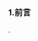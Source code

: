 ### 1.前言  

.<script setup/>是在单文件组件中使用Composition API的编译时语法糖。相比于普通的<script>语法，它具有更多优势:
1.更少的样板内容，更简洁的代码
2.能够使用纯 Typescript 声明 props 和抛出事件
3.更好的运行时性能 (其模板会被编译成与其同一作用域的渲染函数，没有任何的中间代理)
4.更好的 IDE 类型推断性能 (减少语言服务器从代码中抽离类型的工作)

### 2.基本语法

```
<template>
  <p>{{ name }}</p>
</template>

<script setup lang="ts">
    let name = '小明'
</script>  
```

script里面的代码会被编译成组件setup()函数的内容。这意味着与普通的<script>只在组件被首次引入的时候执行一次不同，<script setup>中的代码会在每次组件实例被创建的时候执行。
注意：当使用<script setup>的时候，任何在<script setup>声明的顶层的绑定 (包括变量，函数，以及import引入的内容) 都能在模板中直接使用，不需要return

响应式
响应式状态需要使用响应式APIs来创建

```  
<template>
  <p>{{ name }}</p>
  <p>{{ data.title }}</p>
</template>

<script setup lang="ts">
  import { ref, reactive } from 'vue'

  let name = ref('小明')
  let data = reactive({
    title: '标题'
  })
</script>
```

### 3.组件使用

.<script setup>范围里的值也能被直接作为自定义组件的标签名使用，不需要写在conmonent对象里
```
<template>
  <MyComponent />
</template>

<script setup>
    import MyComponent from './MyComponent.vue'
</script>
```

3.1动态组件
由于组件被引用为变量而不是作为字符串键来注册的，在<script setup>中要使用动态组件的时候，就应该使用动态的:is来绑定
```
<template>
  <component :is="Foo" />
  <component :is="someCondition ? Foo : Bar" />
</template>
<script setup>
    import Foo from './Foo.vue'
    import Bar from './Bar.vue'
</script>
```
3.2递归组件
一个单文件组件可以通过它的文件名被其自己所引用。例如：文件名为Foo.vue的组件可以在其模板中用<Foo/>引用它自己。如果名称冲突了，就需要使用别名。
```
import { Foo as FooBarChild } from './components'
```
### 4.自定义指令
全局注册的自定义指令将以符合预期的方式工作，且本地注册的指令可以直接在模板中使用，就像上文所提及的组件一样。但这里有一个需要注意的限制：必须以 vNameOfDirective的形式来命名本地自定义指令，以使得它们可以直接在模板中使用

基本语法
```
<template>
  <h1 v-my-directive>This is a Heading</h1>
</template>
<script setup>
    const vMyDirective = {
      beforeMount: (el) => {
        // 在元素上做些操作
      }
    }
</script>
导入指令
<script setup>
  // 导入的指令同样能够工作，并且能够通过重命名来使其符合命名规范
  import { myDirective as vMyDirective } from './MyDirective.js'
</script>
```
### 5.props
在<script setup>中必须使用defineProps来声明props，它具备完整的类型推断并且在<script setup>中是直接可用的
```
<script setup>
    const props = defineProps({
      foo: String
    })
</script>
```
5.1.TypeScript支持
仅限类型声明

```
const props = defineProps<{
  foo: string
  bar?: number
}>()
```

默认值
```
interface Props {
  msg?: string
  labels?: string[]
}
const props = withDefaults(defineProps<Props>(), {
  msg: 'hello',
  labels: () => ['one', 'two']
})
```
### 6.emit
在<script setup>中必须使用defineEmits来声明emits，它具备完整的类型推断并且在<script setup>中是直接可用的
```
<script setup>
    const emit = defineEmits(['change', 'delete'])
</script>
```
#### 6.1.TypeScript支持
仅限类型声明
```
const emit = defineEmits<{
  (e: 'change', id: number): void
  (e: 'update', value: string): void
}>()
```
### 7.defineExpose暴露
使用<script setup>的组件是默认关闭的，也即通过模板ref或者$parent链获取到的组件的公开实例，不会暴露任何在<script setup>中声明的绑定
```
<script setup>
    import { ref } from 'vue'
    const a = 1
    const b = ref(2)    
    defineExpose({
      a,
      b
    })
</script>
```
### 8.useSlots 和 useAttrs
在模板中通过$slots和$attrs来访问它们
```
<script setup>
    import { useSlots, useAttrs } from 'vue'   
    const slots = useSlots()
    const attrs = useAttrs()
</script>
```
### 9.与普通的script一起使用
.<script setup>可以和普通的<script>一起使用。普通的<script>在有这些需要的情况下或许会被使用到。

无法在<script setup>声明的选项，例如inheritAttrs或通过插件启用的自定义的选
声明命名导出
运行副作用或者创建只需要执行一次的对象
```
<script>
    // 普通 <script>, 在模块范围下执行(只执行一次)
    runSideEffectOnce()   
    // 声明额外的选项
    export default {
      inheritAttrs: false,
      customOptions: {}
    }
</script>

<script setup>
    // 在 setup() 作用域中执行 (对每个实例皆如此)
</script>
```